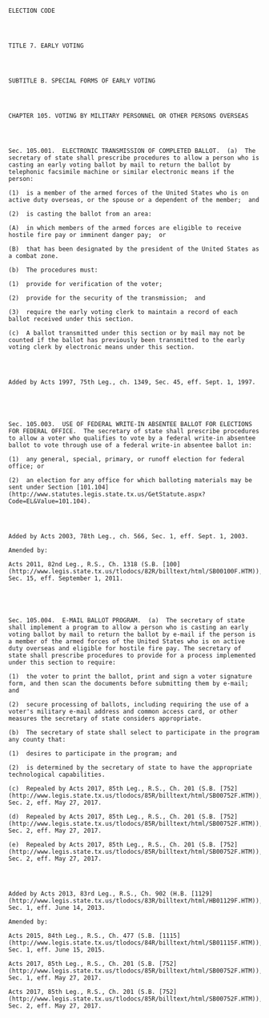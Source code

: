 ﻿
    
    
    	
    					
    
    
    ELECTION CODE
    
      
    
    
    TITLE 7. EARLY VOTING
    
      
    
    
    SUBTITLE B. SPECIAL FORMS OF EARLY VOTING
    
      
    
    
    CHAPTER 105. VOTING BY MILITARY PERSONNEL OR OTHER PERSONS OVERSEAS
    
      
    
    
    Sec. 105.001.  ELECTRONIC TRANSMISSION OF COMPLETED BALLOT.  (a)  The secretary of state shall prescribe procedures to allow a person who is casting an early voting ballot by mail to return the ballot by telephonic facsimile machine or similar electronic means if the person:
    
    (1)  is a member of the armed forces of the United States who is on active duty overseas, or the spouse or a dependent of the member;  and
    
    (2)  is casting the ballot from an area:
    
    (A)  in which members of the armed forces are eligible to receive hostile fire pay or imminent danger pay;  or
    
    (B)  that has been designated by the president of the United States as a combat zone.
    
    (b)  The procedures must:
    
    (1)  provide for verification of the voter;
    
    (2)  provide for the security of the transmission;  and
    
    (3)  require the early voting clerk to maintain a record of each ballot received under this section.
    
    (c)  A ballot transmitted under this section or by mail may not be counted if the ballot has previously been transmitted to the early voting clerk by electronic means under this section.
    
    
    
    
    Added by Acts 1997, 75th Leg., ch. 1349, Sec. 45, eff. Sept. 1, 1997.
    
    
    
    
    
    Sec. 105.003.  USE OF FEDERAL WRITE-IN ABSENTEE BALLOT FOR ELECTIONS FOR FEDERAL OFFICE.  The secretary of state shall prescribe procedures to allow a voter who qualifies to vote by a federal write-in absentee ballot to vote through use of a federal write-in absentee ballot in:
    
    (1)  any general, special, primary, or runoff election for federal office; or
    
    (2)  an election for any office for which balloting materials may be sent under Section [101.104](http://www.statutes.legis.state.tx.us/GetStatute.aspx?Code=EL&Value=101.104).
    
    
    
    
    Added by Acts 2003, 78th Leg., ch. 566, Sec. 1, eff. Sept. 1, 2003.
    
    Amended by: 
    
    Acts 2011, 82nd Leg., R.S., Ch. 1318 (S.B. [100](http://www.legis.state.tx.us/tlodocs/82R/billtext/html/SB00100F.HTM)), Sec. 15, eff. September 1, 2011.
    
    
    
    
    
    Sec. 105.004.  E-MAIL BALLOT PROGRAM.  (a)  The secretary of state shall implement a program to allow a person who is casting an early voting ballot by mail to return the ballot by e-mail if the person is a member of the armed forces of the United States who is on active duty overseas and eligible for hostile fire pay. The secretary of state shall prescribe procedures to provide for a process implemented under this section to require:
    
    (1)  the voter to print the ballot, print and sign a voter signature form, and then scan the documents before submitting them by e-mail; and
    
    (2)  secure processing of ballots, including requiring the use of a voter's military e-mail address and common access card, or other measures the secretary of state considers appropriate.
    
    (b)  The secretary of state shall select to participate in the program any county that:
    
    (1)  desires to participate in the program; and
    
    (2)  is determined by the secretary of state to have the appropriate technological capabilities.
    
    (c)  Repealed by Acts 2017, 85th Leg., R.S., Ch. 201 (S.B. [752](http://www.legis.state.tx.us/tlodocs/85R/billtext/html/SB00752F.HTM)), Sec. 2, eff. May 27, 2017.
    
    (d)  Repealed by Acts 2017, 85th Leg., R.S., Ch. 201 (S.B. [752](http://www.legis.state.tx.us/tlodocs/85R/billtext/html/SB00752F.HTM)), Sec. 2, eff. May 27, 2017.
    
    (e)  Repealed by Acts 2017, 85th Leg., R.S., Ch. 201 (S.B. [752](http://www.legis.state.tx.us/tlodocs/85R/billtext/html/SB00752F.HTM)), Sec. 2, eff. May 27, 2017.
    
    
    
    
    Added by Acts 2013, 83rd Leg., R.S., Ch. 902 (H.B. [1129](http://www.legis.state.tx.us/tlodocs/83R/billtext/html/HB01129F.HTM)), Sec. 1, eff. June 14, 2013.
    
    Amended by: 
    
    Acts 2015, 84th Leg., R.S., Ch. 477 (S.B. [1115](http://www.legis.state.tx.us/tlodocs/84R/billtext/html/SB01115F.HTM)), Sec. 1, eff. June 15, 2015.
    
    Acts 2017, 85th Leg., R.S., Ch. 201 (S.B. [752](http://www.legis.state.tx.us/tlodocs/85R/billtext/html/SB00752F.HTM)), Sec. 1, eff. May 27, 2017.
    
    Acts 2017, 85th Leg., R.S., Ch. 201 (S.B. [752](http://www.legis.state.tx.us/tlodocs/85R/billtext/html/SB00752F.HTM)), Sec. 2, eff. May 27, 2017.
    
    
    
    
    				

